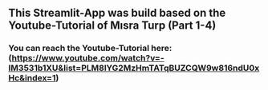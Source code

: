## This Streamlit-App was build based on the Youtube-Tutorial of Mısra Turp (Part 1-4)

### You can reach the Youtube-Tutorial here: (https://www.youtube.com/watch?v=-IM3531b1XU&list=PLM8lYG2MzHmTATqBUZCQW9w816ndU0xHc&index=1)
